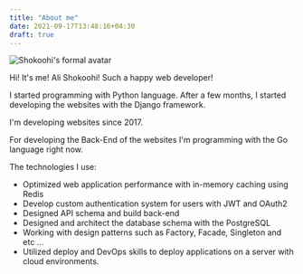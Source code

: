 ```yaml
---
title: "About me"
date: 2021-09-17T13:48:16+04:30
draft: true
---
```


![Shokoohi's formal avatar](/img/about/shokoohi-formal.jpg)

Hi!
It's me! Ali Shokoohi!
Such a happy web developer!

I started programming with Python language.
After a few months, I started developing the websites with the Django framework.

I'm developing websites since 2017.

For developing the Back-End of the websites I'm programming with the Go language right now.

The technologies I use:

- Optimized web application performance with in-memory caching using Redis
- Develop custom authentication system for users with JWT and OAuth2
- Designed API schema and build back-end
- Designed and architect the database schema with the PostgreSQL
- Working with design patterns such as Factory, Facade, Singleton and etc ...
- Utilized deploy and DevOps skills to deploy applications on a server
  with cloud environments.

